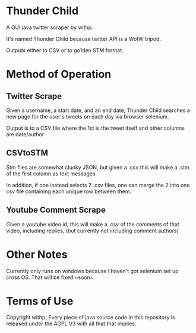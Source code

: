 # Thunder Child
A GUI java twitter scraper by withp.

It's named Thunder Child because twitter API is a WotW tripod.

Outputs either to CSV or to go1den STM format.

# Method of Operation
## Twitter Scrape
Given a username, a start date, and an end date, Thunder Child searches a new page for the user's tweets on each day via browser selenium.

Output is to a CSV file where the 1st is the tweet itself and other columns are date/author

## CSVtoSTM
Stm files are somewhat clunky JSON, but given a .csv this will make a .stm of the first column as text messages.

In addition, if one instead selects 2 .csv files, one can merge the 2 into one csv file containing each unique row between them.
## Youtube Comment Scrape
Given a youtube video id, this will make a .csv of the comments of that video, including replies, (but currently not including comment authors)
# Other Notes
Currently only runs on windows because I haven't got selenium set up cross OS. 
That will be fixed ~soon~

# Terms of Use
Copyright withp; Every piece of java source code in this repository is released under the AGPL V3 with all that that implies.